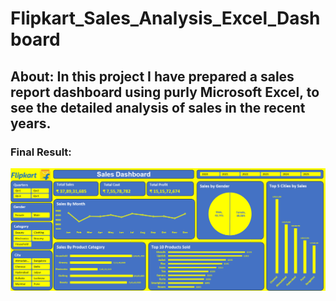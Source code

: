 # Flipkart_Sales_Analysis_Excel_Dashboard
## About: In this project I have prepared a sales report dashboard using purly Microsoft Excel, to see the detailed analysis of sales in the recent years.
### Final Result:
![Flipkart Sales Dashboard](https://github.com/iampritam07/Flipkart_Sales_Analysis_Excel_Dashboard/raw/main/Flipkart_Sales_Dashboard_Snapshot.png)

